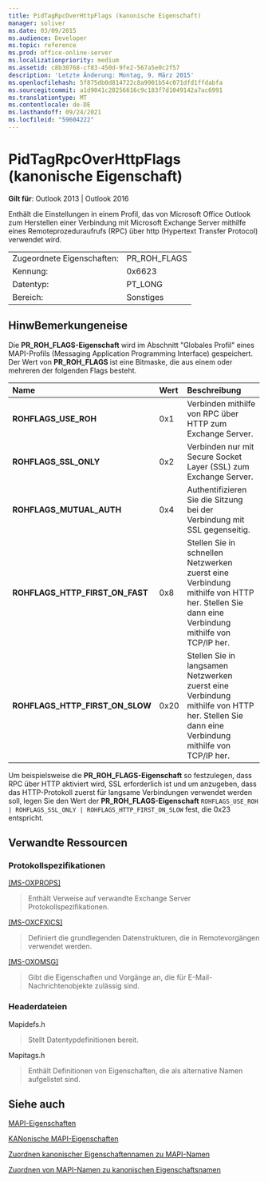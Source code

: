 ```yaml
---
title: PidTagRpcOverHttpFlags (kanonische Eigenschaft)
manager: soliver
ms.date: 03/09/2015
ms.audience: Developer
ms.topic: reference
ms.prod: office-online-server
ms.localizationpriority: medium
ms.assetid: c8b30768-cf83-450d-9fe2-567a5e0c2f57
description: 'Letzte Änderung: Montag, 9. März 2015'
ms.openlocfilehash: 5f875db0d814722c8a9901b54c071dfd1ffdabfa
ms.sourcegitcommit: a1d9041c20256616c9c183f7d1049142a7ac6991
ms.translationtype: MT
ms.contentlocale: de-DE
ms.lasthandoff: 09/24/2021
ms.locfileid: "59604222"
---
```

# <a name="pidtagrpcoverhttpflags-canonical-property"></a>PidTagRpcOverHttpFlags (kanonische Eigenschaft)

  
  
**Gilt für**: Outlook 2013 | Outlook 2016 
  
Enthält die Einstellungen in einem Profil, das von Microsoft Office Outlook zum Herstellen einer Verbindung mit Microsoft Exchange Server mithilfe eines Remoteprozeduraufrufs (RPC) über http (Hypertext Transfer Protocol) verwendet wird.
  
|||
|:-----|:-----|
|Zugeordnete Eigenschaften:  <br/> |PR_ROH_FLAGS  <br/> |
|Kennung:  <br/> |0x6623  <br/> |
|Datentyp:  <br/> |PT_LONG  <br/> |
|Bereich:  <br/> |Sonstiges  <br/> |
   
## <a name="remarks"></a>HinwBemerkungeneise

Die **PR_ROH_FLAGS-Eigenschaft** wird im Abschnitt "Globales Profil" eines MAPI-Profils (Messaging Application Programming Interface) gespeichert. Der Wert von **PR_ROH_FLAGS** ist eine Bitmaske, die aus einem oder mehreren der folgenden Flags besteht. 
  
|**Name**|**Wert**|**Beschreibung**|
|:-----|:-----|:-----|
|**ROHFLAGS_USE_ROH** <br/> |0x1  <br/> |Verbinden mithilfe von RPC über HTTP zum Exchange Server.  <br/> |
|**ROHFLAGS_SSL_ONLY** <br/> |0x2  <br/> |Verbinden nur mit Secure Socket Layer (SSL) zum Exchange Server.  <br/> |
|**ROHFLAGS_MUTUAL_AUTH** <br/> |0x4  <br/> |Authentifizieren Sie die Sitzung bei der Verbindung mit SSL gegenseitig.  <br/> |
|**ROHFLAGS_HTTP_FIRST_ON_FAST** <br/> |0x8  <br/> |Stellen Sie in schnellen Netzwerken zuerst eine Verbindung mithilfe von HTTP her. Stellen Sie dann eine Verbindung mithilfe von TCP/IP her.  <br/> |
|**ROHFLAGS_HTTP_FIRST_ON_SLOW** <br/> |0x20  <br/> |Stellen Sie in langsamen Netzwerken zuerst eine Verbindung mithilfe von HTTP her. Stellen Sie dann eine Verbindung mithilfe von TCP/IP her.  <br/> |
   
Um beispielsweise die **PR_ROH_FLAGS-Eigenschaft** so festzulegen, dass RPC über HTTP aktiviert wird, SSL erforderlich ist und um anzugeben, dass das HTTP-Protokoll zuerst für langsame Verbindungen verwendet werden soll, legen Sie den Wert der **PR_ROH_FLAGS-Eigenschaft**  `ROHFLAGS_USE_ROH | ROHFLAGS_SSL_ONLY | ROHFLAGS_HTTP_FIRST_ON_SLOW` fest, die 0x23 entspricht. 
  
## <a name="related-resources"></a>Verwandte Ressourcen

### <a name="protocol-specifications"></a>Protokollspezifikationen

[[MS-OXPROPS]](https://msdn.microsoft.com/library/f6ab1613-aefe-447d-a49c-18217230b148%28Office.15%29.aspx)
  
> Enthält Verweise auf verwandte Exchange Server Protokollspezifikationen.
    
[[MS-OXCFXICS]](https://msdn.microsoft.com/library/b9752f3d-d50d-44b8-9e6b-608a117c8532%28Office.15%29.aspx)
  
> Definiert die grundlegenden Datenstrukturen, die in Remotevorgängen verwendet werden.
    
[[MS-OXOMSG]](https://msdn.microsoft.com/library/daa9120f-f325-4afb-a738-28f91049ab3c%28Office.15%29.aspx)
  
> Gibt die Eigenschaften und Vorgänge an, die für E-Mail-Nachrichtenobjekte zulässig sind.
    
### <a name="header-files"></a>Headerdateien

Mapidefs.h
  
> Stellt Datentypdefinitionen bereit.
    
Mapitags.h
  
> Enthält Definitionen von Eigenschaften, die als alternative Namen aufgelistet sind.
    
## <a name="see-also"></a>Siehe auch



[MAPI-Eigenschaften](mapi-properties.md)
  
[KANonische MAPI-Eigenschaften](mapi-canonical-properties.md)
  
[Zuordnen kanonischer Eigenschaftennamen zu MAPI-Namen](mapping-canonical-property-names-to-mapi-names.md)
  
[Zuordnen von MAPI-Namen zu kanonischen Eigenschaftsnamen](mapping-mapi-names-to-canonical-property-names.md)


